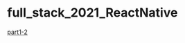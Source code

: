 # full_stack_2021_ReactNative
[part1-2](https://github.com/yumoL/full_stack_2021_ReactNative/tree/main/rate-repository-app)
